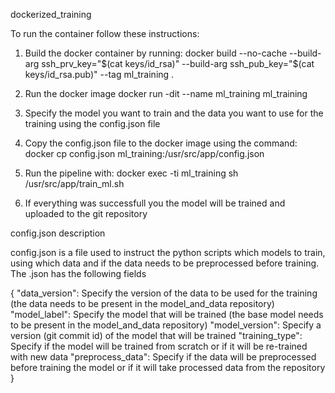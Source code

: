 dockerized_training

To run the container follow these instructions:

1. Build the docker container by running:
 docker build --no-cache  --build-arg ssh_prv_key="$(cat keys/id_rsa)" --build-arg ssh_pub_key="$(cat keys/id_rsa.pub)" --tag ml_training .

2. Run the docker image
 docker run -dit --name ml_training ml_training

3. Specify the model you want to train and the data you want to use for the training using the config.json file

4. Copy the config.json file to the docker image using the command:
 docker cp config.json ml_training:/usr/src/app/config.json

5. Run the pipeline with:
 docker exec -ti ml_training sh /usr/src/app/train_ml.sh 

6. If everything was successfull you the model will be trained and uploaded to the git repository

config.json description

config.json is a file used to instruct the python scripts which models to train, using which data and if the data needs to be preprocessed before training. The .json has the following fields

{
  "data_version": Specify the version of the data to be used for the training (the data needs to be present in the model_and_data repository)
  "model_label": Specify the model that will be trained (the base model needs to be present in the model_and_data repository)
  "model_version": Specify a version (git commit id) of the model that will be trained
  "training_type": Specify if the model will be trained from scratch or if it will be re-trained with new data
  "preprocess_data": Specify if the data will be preprocessed before training the model or if it will take processed data from the repository
}